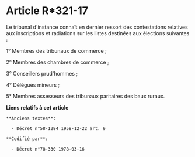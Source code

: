 # Article R*321-17

Le tribunal d'instance connaît en dernier ressort des contestations relatives aux inscriptions et radiations sur les listes
destinées aux élections suivantes :

1° Membres des tribunaux de commerce ;

2° Membres des chambres de commerce ;

3° Conseillers prud'hommes ;

4° Délégués mineurs ;

5° Membres assesseurs des tribunaux paritaires des baux ruraux.

**Liens relatifs à cet article**

	**Anciens textes**:

	  - Décret n°58-1284 1958-12-22 art. 9

	**Codifié par**:

	  - Décret n°78-330 1978-03-16
